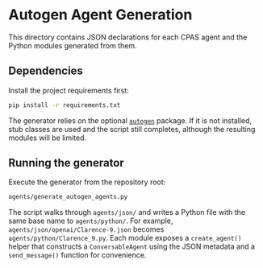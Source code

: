 # Autogen Agent Generation

This directory contains JSON declarations for each CPAS agent and the Python modules generated from them.

## Dependencies

Install the project requirements first:

```bash
pip install -r requirements.txt
```

The generator relies on the optional [`autogen`](https://github.com/microsoft/autogen) package. If it is not installed, stub classes are used and the script still completes, although the resulting modules will be limited.

## Running the generator

Execute the generator from the repository root:

```bash
agents/generate_autogen_agents.py
```

The script walks through `agents/json/` and writes a Python file with the same base name to `agents/python/`. For example, `agents/json/openai/Clarence-9.json` becomes `agents/python/Clarence_9.py`.
Each module exposes a `create_agent()` helper that constructs a `ConversableAgent` using the JSON metadata and a `send_message()` function for convenience.


